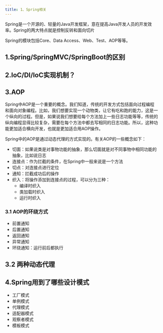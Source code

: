 ```yaml
---
title: 1、Spring相关
---
```

Spring是一个开源的、轻量的Java开发框架，意在提高Java开发人员的开发效率。Spring的两大特点就是控制反转和面向切片

Spring的模块包括Core、Data Access、Web、Test、AOP等等。

## 1.Spring/SpringMVC/SpringBoot的区别

## 2.IoC/DI/IoC实现机制？

## 3.AOP

Spring中AOP是一个重要的概念。我们知道，传统的开发方式包括面向过程编程和面向对象编程。比如，我们想要实现一个动物类，让它有吃和跑的能力，这是一个纵向的过程。但是，如果说我们想要给每个方法加上一些日志功能等等，传统的纵向编程显得比较复杂，需要在每个方法中都去写相同的日志功能。所以，这种功能更加适合横向开发，也就是更加适合用AOP操作。

Spring中的AOP是通过动态代理的方式实现的。有关AOP的一些概念如下：

- 切面：如果说类是对事物功能的抽象，那么切面就是对不同事物中相同功能的抽象，比如说日志
- 连接点：作为拦截的条件，在Spring中一般来说是一个方法
- 切点：对连接点进行定位
- 通知：拦截成功后的操作
- 织入：将操作添加到连接点的过程，可以分为三种：
  - 编译时织入
  - 类加载时织入
  - 运行时织入

### 3.1 AOP的环绕方式

- 前置通知
- 后置通知
- 返回通知
- 异常通知
- 环绕通知：运行前后都执行

## 3.2 两种动态代理

## 4.Spring用到了哪些设计模式

- 工厂模式
- 单例模式
- 代理模式
- 适配器模式
- 观察者模式
- 模板模式

